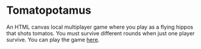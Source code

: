 # Tomatopotamus
An HTML canvas local multiplayer game where you play as a flying hippos that shots tomatos. You must survive different rounds when just one player survive. You can play the game [here]().